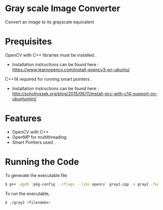 # Gray scale Image Converter

Convert an image to its grayscale equivalent

# Prequisites

OpenCV with C++ libraries must be installed .
- Installation instructions can be found here : https://www.learnopencv.com/install-opencv3-on-ubuntu/

C++14 required for running smart pointers .
- Installation instructions can be found here : http://scholtyssek.org/blog/2015/06/11/install-gcc-with-c14-support-on-ubuntumint/

# Features

- OpenCV with C++
- OpenMP for multithreading
- Smart Pointers used .


# Running the Code

To generate the executable file 
```sh
$ g++ -ggdb `pkg-config --cflags --libs opencv` gray2.cpp -o gray2 -fopenmp -std=c++14
```

To run the executable,
```sh
$ ./gray2 <filenames>
```

